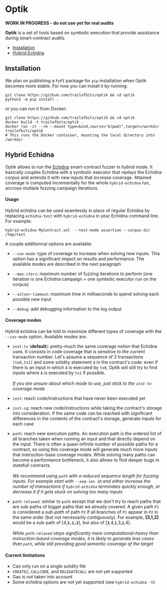 # Optik
**WORK IN PROGRESS - do not use yet for real audits**

**Optik** is a set of tools based on symbolic execution that provide
assistance during smart-contract audits.

- [Installation](#installation)
- [Hybrid Echidna](#hybrid-echidna)

## Installation

We plan on publishing a `PyPI` package for `pip` installation when Optik becomes more stable.
For now you can install it by running:

```console
git clone https://github.com/trailofbits/optik && cd optik
python3 -m pip install .
```

or you can run it from Docker:

```console
git clone https://github.com/trailofbits/optik && cd optik
docker build -t trailofbits/optik .
docker run -it --rm --mount type=bind,source="$(pwd)",target=/workdir trailofbits/optik
# This runs the Docker container, mounting the local directory into /workdir
```

## Hybrid Echidna
Optik allows to run the [Echidna](https://github.com/crytic/echidna) smart-contract fuzzer in _hybrid_ mode. It basically couples Echidna with a symbolic executor that replays the Echidna corpus and extends it with new inputs that increase coverage. Attained coverage is computed incrementally for the whole `hybrid-echidna` run, accross multiple fuzzing campaign iterations.

#### Usage

Hybrid echidna can be used seamlessly in place of regular Echidna by replacing `echidna-test` with `hybrid-echidna` in your Echidna command line. 
For example: 

```
hybrid-echidna MyContract.sol  --test-mode assertion --corpus-dir /tmp/test
```

A couple additionnal options are available:

- `--cov-mode`: type of coverage to increase when solving new inputs. This option has a significant impact on results and performance. The available modes are described in the next paragraph

- `--max-iters`: maximum number of fuzzing iterations to perform (one iteration is one Echidna campaign + one symbolic executor run on the corpus)

- `--solver-timeout`: maximum time in milliseconds to spend solving each possible new input

- `--debug`: add debugging information to the log output

#### Coverage modes

Hybrid echidna can be told to maximize different types of coverage with the `--cov-mode` option. Available modes are: 

- `inst-tx` (**default**): pretty-much the same coverage notion that Echidna uses. It consists in code coverage that is sensitive to the current transaction number. Let's assume a sequence of 2 transactions `[tx0,tx1]` and some solidity statement `A` in the contract's code: even if there is an input in which `A` is executed by `tx0`, Optik will still try to find inputs where `A` is executed by `tx1` if possible. <br><br>
    <i>If you are unsure about which mode to use, just stick to the `inst-tx` coverage mode</i>

- `inst`: reach code/instructions that have never been executed yet

- `inst-sg`: reach new code/instructions while taking the contract's storage into consideration. If the same code can be reached with significant differences in the contents of the contract's storage, generate inputs for each case

- `path`: reach new execution paths. An execution path is the ordered list of all branches taken when running an input and that directly depend on the input. There is often a quasi-infinite number of possible paths for a contract, so using this coverage mode will generate much more inputs that instruction-base coverage modes. While solving many paths can become a performance bottleneck, it also allows to find deeper bugs in statefull contracts. <br><br>
  <i>We recommend using `path` with a reduced sequence length for fuzzing inputs. For example start with `--seq-len 10` and either increase the number of transactions if `hybrid-echidna` terminates quickly enough, or decrease it if it gets stuck on solving too many inputs</i>

- `path-relaxed`: similar to `path` except that we don't try to reach paths that are sub-paths of bigger paths that we already covered. A given path `P1` is considered a _sub-path_ of path `P2` if all branches of `P1` appear in `P2` in the same order (but not necessarily contiguously). For example, **[3,1,2]** would be a sub-path of [4,**`3,1,2`**], but also of [**`3`**,4,**`1`**,3,**`2`**,4]. <br><br> 
   <i>While `path-relaxed` stays significantly more computational-heavy than instruction-based coverage modes, it is likely to generate less cases than `path`, while still providing good semantic coverage of the target</i>

#### Current limitations

- Can only run on a single solidity file
- `CREATE2`, `CALLCODE`, and `DELEGATECALL` are not yet supported
- Gas is not taken into account
- Some echidna options are not yet supported (see `hybrid-echidna -h`)

